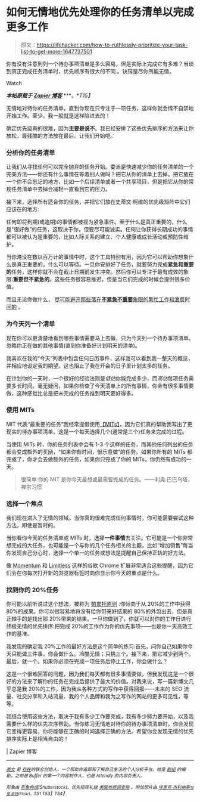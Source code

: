 # 如何无情地优先处理你的任务清单以完成更多工作

> 原文：<https://lifehacker.com/how-to-ruthlessly-prioritize-your-task-list-to-get-more-1647737501>

你有没有注意到列一个待办事项清单是多么容易，但是实际上完成它有多难？当谈到真正完成任务清单时，优先顺序有很大的不同 。诀窍是尽你所能无情。

Watch

***本帖原载于*** [***Zapier 博客***](https://zapier.com/blog/prioritize-task-list-methods/) ***。**T15】*

无情地对待你的任务清单，直到你现在只专注于一项任务，这样你就会情不自禁地开始工作。至少，我一般就是这样陷进去的！

确定优先级真的很难，因为**主要是说不**。我已经安排了这些优先排序的方法来让你放松，最残酷的方法放在最后。让我们开始吧。

### 分析你的任务清单

让我们从寻找任何可以完全抛弃的任务开始。委派是快速减少你的任务清单的一个完美方法——你还有什么事情在等着别人做吗？把它从你的清单上去掉。把它放在一个你不会忘记的地方，比如一个后续清单或者一个共享项目，但是把它从你的常规任务清单中去掉会减轻一直看到它的压力。

接下来，选择所有适合你的任务，并把它们放在史蒂文·柯维的优先级矩阵中它们应该在的地方:

任何即将到期(或逾期)的事情都被视为紧急事件。至于什么是真正重要的，什么是“很好做”的任务，这取决于你，但要尽可能诚实。任何让你获得长期成功的事情都可以被认为是重要的，比如人际关系的建立、个人健康或成长活动或预防性维护。

当你淹没在数以百万计的事情中时，这个工具特别有用，因为它可以帮助你想象什么是真正重要的，什么可以等待。一旦你安排好了任务，就要努力完成**紧急和重要的**任务，这样你就不会在截止日期前发生冲突。然后你可以专注于最有成效的象限:**重要但不紧急的**。这些任务很容易推迟，但是当它们完成的时候会提供很多价值。

而且无论你做什么， [尽可能避开那些落在**不紧急不重要**象限的繁忙工作和浪费时间的](https://lifehacker.com/master-the-art-of-the-to-do-list-by-understanding-how-t-5967563) 。

### 为今天列一个清单

现在你可以更清楚地看到哪些事情需要马上去做，只为今天列一个待办事项清单。忽略你正在做的其他事情(直到你准备好计划明天的清单)。

我喜欢在我的“今天”列表中包含任何日历事件，这样我可以看到我一整天的概览，并相应地设定我的期望。这也阻止了我在开会的日子里计划太多的任务。

在计划你的一天时，一个很好的经验法则是*低估*你能完成多少，而*高估*每项任务需要多长时间。毫无疑问，如果你检查了今天清单上的所有事情，你会有很多事情要做，这种感觉比总是把未完成的任务推到明天要好得多。

### 使用 MITs

MIT 代表“最重要的任务”我经常提倡使用[【MITs】](http://zenhabits.net/purpose-your-day-most-important-task/)，因为它们真的帮助我写出了更现实的待办事项清单。这是一个每天选择几个(通常是三个)任务来完成的过程。

当使用 MITs 时，你的任务列表中会有 1-3 个这样的任务，而其他任何列出的任务都会变成额外的奖励，“如果你有时间，很乐意做”的任务。如果你所有的 MITs 都完成了，你才会去做额外的任务，如果你只完成了你的 MITs，你仍然有成功的一天。

> 很简单:你的 MIT 是你今天最想或最需要完成的任务。——利奥·巴巴乌塔，禅宗习惯

### 选择一个焦点

我们现在进入了无情的领域。当你真的很难完成任何事情时，你可能需要尝试这种方法，即使是暂时的。

当你看你今天的任务清单或 MITs 时，选择**一件事情**去关注。它可能是一个你非常想完成的大任务，也可能是一个与你的几个任务相关的主题，比如“增加销售”每当你发现自己分心时，选择一个单一的任务或想法是提醒自己保持正轨的好方法。

像 [Momentum](https://chrome.google.com/webstore/detail/momentum/laookkfknpbbblfpciffpaejjkokdgca?hl=en) 和 [Limitless](http://belimitless.co/) 这样的谷歌 Chrome 扩展非常适合这些提醒，因为它们会在你每次打开新的浏览器标签时向你显示你今天的重点是什么。

### 找到你的 20%任务

你可能以前听说过这个想法，被称为 [帕累托原则](http://en.wikipedia.org/wiki/Pareto_principle) :你倾向于从 20%的工作中获得 80%的成果。你可以很容易地将没有给你带来好结果的 80%的外包出去，但是真正棘手的是找出那 20%带来的结果。一旦你做到了，你就可以对你的工作日进行终极无情的优先排序:把完成 20%的工作作为你的优先事项——也是你一天高效工作的基准。

我发现的确定我 20%工作的最好方法是这个简单的练习:首先，问你自己如果你今天只能做三件事，你会做什么。冷酷无情；只挑三个。接下来，把它减少到两个。最后，就一个。如果你必须在完成一项任务后停止工作，你会做什么？

这是一个很难回答的问题，因为我们每天都有很多事情要做，但我发现这是一个很好的方法来了解你的任务在完成后提供了最大的价值。对我来说，写一篇新博文几乎总是我 20%的工作，因为我从各种方式的写作中获得回报——未来的 SEO 流量、社交分享和入站流量、我的个人品牌和我为之写作的网站的更多可见性，等等。

我结合使用这些方法，取决于我有多少工作要完成，我有多少努力要开始，以及我需要什么样的优先次序帮助。当你练习无情地对待你的待办事项清单时，你会发现它变得更容易，你将能够在正确的时间选择正确的方法。希望你会发现无情的优先排序实际上是相当自由的！

| Zapier 博客

* * *

[<small>*美女*</small>](https://twitter.com/bellebcooper) <small>*是*</small> [<small>*存在*</small>](https://exist.io/)<small>*的联合创始人，一个帮助你追踪和了解自己生活的个人分析平台。她是*</small> [<small>*剧组*</small>](http://pickcrew.com/) <small>*的编剧，之前是 Buffer 的第一个内容制作人，也是 Attendly 的内容负责人。*</small>

<small>*形象由*</small> [<small>*形象构成*</small>](http://www.shutterstock.com/pic-166687130/stock-photo-a-wall-calendar-on-a-cork-notice-board-covered-with-yellow-sticky-paper-notes-as-a-reminder-of.html?src=D8MmtC3zETt094ulPU0b8w-1-33)<small>*(Shutterstock)。优先矩阵礼貌*</small> [*<small>美国地质调查局</small>*](http://www.usgs.gov/humancapital/documents/TimeManagementGrid.pdf) *<small>。附加照片由</small>* [*<small>埃里克·杰利纳斯</small>*](https://www.flickr.com/photos/standardpixel/5793771679/)*<small></small>*<small>[*<small>加里·奈特</small>*](https://www.flickr.com/photos/garryknight/12885996815)*<small>(Flickr)。</small>T51
T53】T54】*</small>

<small></small>